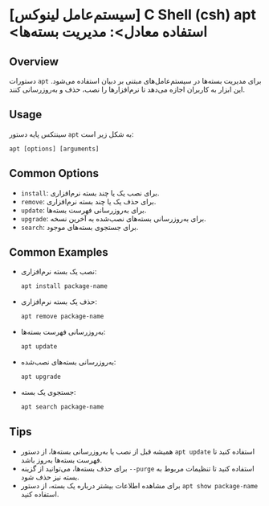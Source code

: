 # [سیستم‌عامل لینوکس] C Shell (csh) apt <استفاده معادل>: مدیریت بسته‌ها

## Overview
دستورات `apt` برای مدیریت بسته‌ها در سیستم‌عامل‌های مبتنی بر دبیان استفاده می‌شود. این ابزار به کاربران اجازه می‌دهد تا نرم‌افزارها را نصب، حذف و به‌روزرسانی کنند.

## Usage
سینتکس پایه دستور `apt` به شکل زیر است:

```
apt [options] [arguments]
```

## Common Options
- `install`: برای نصب یک یا چند بسته نرم‌افزاری.
- `remove`: برای حذف یک یا چند بسته نرم‌افزاری.
- `update`: برای به‌روزرسانی فهرست بسته‌ها.
- `upgrade`: برای به‌روزرسانی بسته‌های نصب‌شده به آخرین نسخه.
- `search`: برای جستجوی بسته‌های موجود.

## Common Examples
- نصب یک بسته نرم‌افزاری:
  ```bash
  apt install package-name
  ```

- حذف یک بسته نرم‌افزاری:
  ```bash
  apt remove package-name
  ```

- به‌روزرسانی فهرست بسته‌ها:
  ```bash
  apt update
  ```

- به‌روزرسانی بسته‌های نصب‌شده:
  ```bash
  apt upgrade
  ```

- جستجوی یک بسته:
  ```bash
  apt search package-name
  ```

## Tips
- همیشه قبل از نصب یا به‌روزرسانی بسته‌ها، از دستور `apt update` استفاده کنید تا فهرست بسته‌ها به‌روز باشد.
- برای حذف بسته‌ها، می‌توانید از گزینه `--purge` استفاده کنید تا تنظیمات مربوط به بسته نیز حذف شود.
- برای مشاهده اطلاعات بیشتر درباره یک بسته، از دستور `apt show package-name` استفاده کنید.